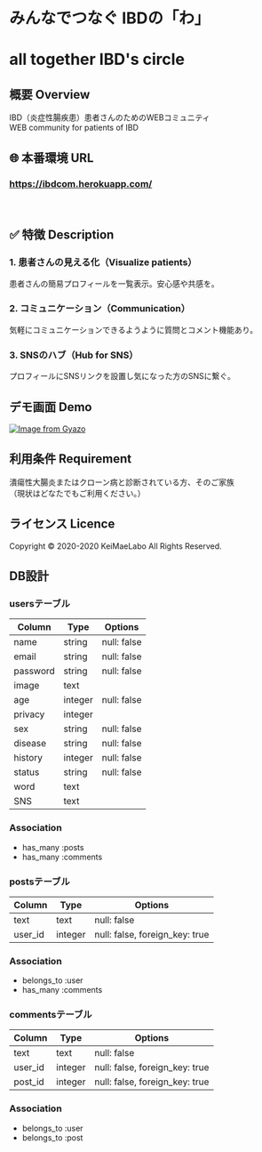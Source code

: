 # みんなでつなぐ IBDの「わ」  
  all together IBD's circle  
====  
## 概要 Overview  
IBD（炎症性腸疾患）患者さんのためのWEBコミュニティ  
WEB community for patients of IBD  
  
## 🌐 本番環境 URL

### **https://ibdcom.herokuapp.com/**  
　
## :white_check_mark: 特徴 Description  

### **1. 患者さんの見える化（Visualize patients）**  
  患者さんの簡易プロフィールを一覧表示。安心感や共感を。  

### **2. コミュニケーション（Communication）**   
  気軽にコミュニケーションできるようように質問とコメント機能あり。  

### **3. SNSのハブ（Hub for SNS）**    
  プロフィールにSNSリンクを設置し気になった方のSNSに繋ぐ。  

## デモ画面 Demo
[![Image from Gyazo](https://i.gyazo.com/65525ac71af9257034bd15dab527e136.gif)](https://gyazo.com/65525ac71af9257034bd15dab527e136)
  
## 利用条件 Requirement  

潰瘍性大腸炎またはクローン病と診断されている方、そのご家族  
（現状はどなたでもご利用ください。）  
  
## ライセンス Licence  

Copyright © 2020-2020 KeiMaeLabo All Rights Reserved.  
  

## DB設計

### usersテーブル
|Column|Type|Options|
|------|----|-------|
|name|string|null: false|
|email|string|null: false|
|password|string|null: false|
|image|text||
|age|integer|null: false|
|privacy|integer||
|sex|string|null: false|
|disease|string|null: false|
|history|integer|null: false|
|status|string|null: false|
|word|text||
|SNS|text||
### Association
- has_many :posts
- has_many :comments

### postsテーブル
|Column|Type|Options|
|------|----|-------|
|text|text|null: false|
|user_id|integer|null: false, foreign_key: true|
### Association
- belongs_to :user
- has_many :comments

### commentsテーブル
|Column|Type|Options|
|------|----|-------|
|text|text|null: false|
|user_id|integer|null: false, foreign_key: true|
|post_id|integer|null: false, foreign_key: true|
### Association
- belongs_to :user
- belongs_to :post
